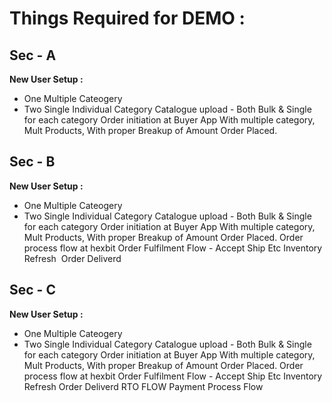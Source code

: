 # Things Required for DEMO :

## Sec - A

**New User Setup :**

- One Multiple Cateogery
- Two Single Individual Category
  Catalogue upload -
  Both Bulk & Single for each category
  Order initiation at Buyer App
  With multiple category, Mult Products, With proper Breakup of Amount
  Order Placed.

## Sec - B

**New User Setup :**

- One Multiple Cateogery
- Two Single Individual Category
  Catalogue upload -
  Both Bulk & Single for each category
  Order initiation at Buyer App
  With multiple category, Mult Products, With proper Breakup of Amount
  Order Placed.
  Order process flow at hexbit
  Order Fulfilment Flow - Accept Ship Etc
  Inventory Refresh 
  Order Deliverd

## Sec - C

**New User Setup :**

- One Multiple Cateogery
- Two Single Individual Category
  Catalogue upload -
  Both Bulk & Single for each category
  Order initiation at Buyer App
  With multiple category, Mult Products, With proper Breakup of Amount
  Order Placed.
  Order process flow at hexbit
  Order Fulfilment Flow - Accept Ship Etc
  Inventory Refresh
  Order Deliverd
  RTO FLOW
  Payment Process Flow
